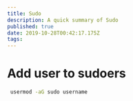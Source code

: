 ```yaml
---
title: Sudo
description: A quick summary of Sudo
published: true
date: 2019-10-28T00:42:17.175Z
tags: 
---
```


# Add user to sudoers


```sh
 usermod -aG sudo username
```
